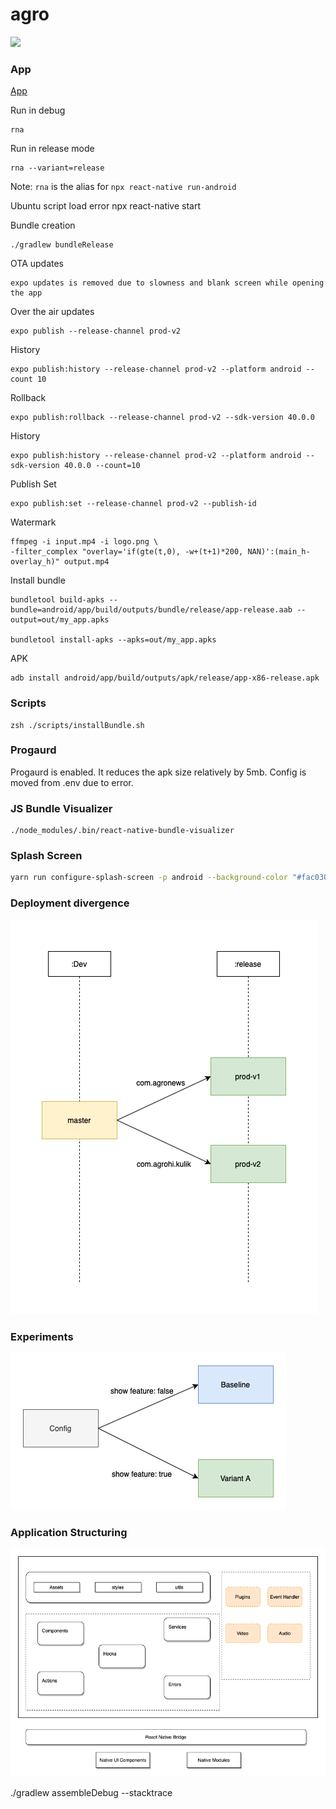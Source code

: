 # agro

<img src="https://imgur.com/cQiWKAa.jpg" width="300">

### App

[App](https://play.google.com/store/apps/details?id=com.agrohi.kulik)

Run in debug

    rna

Run in release mode

    rna --variant=release

Note: `rna` is the alias for `npx react-native run-android`

Ubuntu script load error
    npx react-native start

Bundle creation

    ./gradlew bundleRelease

OTA updates

    expo updates is removed due to slowness and blank screen while opening the app

Over the air updates

    expo publish --release-channel prod-v2

History

    expo publish:history --release-channel prod-v2 --platform android --count 10

Rollback

    expo publish:rollback --release-channel prod-v2 --sdk-version 40.0.0

History

    expo publish:history --release-channel prod-v2 --platform android --sdk-version 40.0.0 --count=10

Publish Set

    expo publish:set --release-channel prod-v2 --publish-id

Watermark

    ffmpeg -i input.mp4 -i logo.png \
    -filter_complex "overlay='if(gte(t,0), -w+(t+1)*200, NAN)':(main_h-overlay_h)" output.mp4

Install bundle

    bundletool build-apks --bundle=android/app/build/outputs/bundle/release/app-release.aab --output=out/my_app.apks

    bundletool install-apks --apks=out/my_app.apks

APK

    adb install android/app/build/outputs/apk/release/app-x86-release.apk

### Scripts

    zsh ./scripts/installBundle.sh

### Progaurd

Progaurd is enabled. It reduces the apk size relatively by 5mb. Config is moved from .env due to error.

### JS Bundle Visualizer

    ./node_modules/.bin/react-native-bundle-visualizer

### Splash Screen

```sh
yarn run configure-splash-screen -p android --background-color "#fac030" -i './app/assets/images/banner.png' -r 'cover' --dark-mode-background-color "#fac030" --dark-mode-image-path './app/assets/images/banner.png' --status-bar-style "light-content" --status-bar-hidden
```

### Deployment divergence

![alt text](./diagrams/kulik_release_flow.png)


### Experiments

![alt text](./diagrams/kulik_experiments.png)

### Application Structuring

![alt text](./diagrams/kulik_app_structure.png)


 ./gradlew assembleDebug --stacktrace
